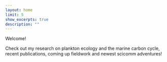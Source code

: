 ```yaml
---
layout: home
limit: 5
show_excerpts: true
description: ""
---
```


Welcome!

Check out my research on plankton ecology and the marine carbon cycle, recent publications, coming up fieldwork and newest scicomm adventures!

